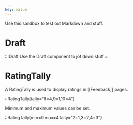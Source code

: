 ```yaml
---
key: value
---
```


Use this sandbox to test out Markdown and stuff.

# Draft

:::Draft
Use the Draft component to jot down stuff
:::

# RatingTally

A RatingTally is used to display ratings in [[Feedback]] pages.

::RatingTally{tally="8=4,9=1,10=4"}

Minimum and maximum values can be set.

::RatingTally{min=0 max=4 tally="2=1,3=2,4=3"}
